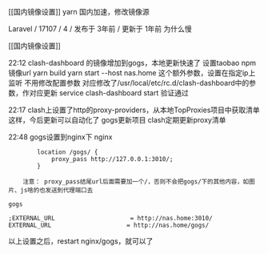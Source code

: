 [[国内镜像设置]]
yarn 国内加速，修改镜像源

Laravel / 17107 / 4 / 发布于 3年前 / 更新于 1年前
为什么慢

[[国内镜像设置]]

22:12 clash-dashboard 的镜像增加到gogs，本地更新快速了
	设置taobao npm镜像url
	yarn build
	yarn start --host nas.home
	这个额外参数，设置在指定ip上监听
	不用修改配置参数
	对应修改了/usr/local/etc/rc.d/clash-dashboard中的参数，作对应更新
	service clash-dashboard start 验证通过

22:17 clash上设置了http的proxy-providers，从本地TopProxies项目中获取清单
	这样，今后更新可以自动化了
		gogs更新项目
		clash定期更新proxy清单
		
22:48 gogs设置到nginx下
	nginx
```
		location /gogs/ {
			proxy_pass http://127.0.0.1:3010/;
		}
```

		注意： proxy_pass结尾url后面需要加一个/，否则不会把gogs/下的其他内容，如图片、js啥的也发送到代理端口去

	gogs
```
;EXTERNAL_URL                     = http://nas.home:3010/
EXTERNAL_URL                     = http://nas.home/gogs/
```

以上设置之后，restart nginx/gogs，就可以了
